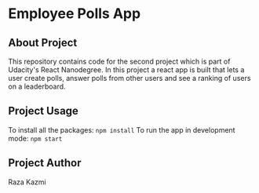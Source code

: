# Employee Polls App

## About Project

This repository contains code for the second project which is part of Udacity's React Nanodegree. In this project a react app is built that lets a user create polls, answer polls from other users and see a ranking of users on a leaderboard. 

## Project Usage

To install all the packages: `npm install`
To run the app in development mode: `npm start`

## Project Author
Raza Kazmi

